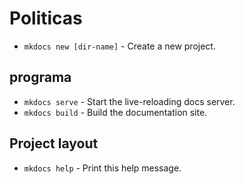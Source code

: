 # Politicas

* `mkdocs new [dir-name]` - Create a new project.

## programa


* `mkdocs serve` - Start the live-reloading docs server.
* `mkdocs build` - Build the documentation site.


## Project layout

* `mkdocs help` - Print this help message.
